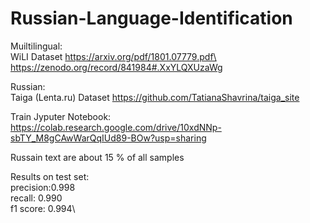 # Russian-Language-Identification

Muiltilingual:\
WiLI Dataset https://arxiv.org/pdf/1801.07779.pdf\
https://zenodo.org/record/841984#.XxYLQXUzaWg

Russian:\
Taiga (Lenta.ru) Dataset https://github.com/TatianaShavrina/taiga_site


Train Jyputer Notebook:\
https://colab.research.google.com/drive/10xdNNp-sbTY_M8gCAwWarQqIUd89-BOw?usp=sharing

Russain text are about 15 % of all samples

Results on test set:\
precision:0.998\
recall: 0.990\
f1 score: 0.994\
